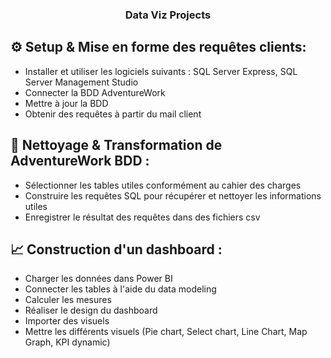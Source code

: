 <h3 align="center">Data Viz Projects</h3>

## ⚙️ Setup & Mise en forme des requêtes clients:
- Installer et utiliser les logiciels suivants : SQL Server Express, SQL Server Management Studio
- Connecter la BDD AdventureWork
- Mettre à jour la BDD
- Obtenir des requêtes à partir du mail client

## 📝 Nettoyage & Transformation de AdventureWork BDD :
- Sélectionner les tables utiles conformément au cahier des charges
- Construire les requêtes SQL pour récupérer et nettoyer les informations utiles
- Enregistrer le résultat des requêtes dans des fichiers csv

## 📈 Construction d'un dashboard :
- Charger les données dans Power BI
- Connecter les tables à l'aide du data modeling
- Calculer les mesures 
- Réaliser le design du dashboard
- Importer des visuels
- Mettre les différents visuels (Pie chart, Select chart, Line Chart, Map Graph, KPI dynamic) 
